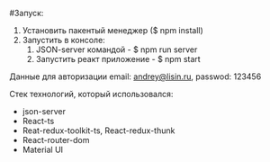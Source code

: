 #Запуск:

1. Установить пакентый менеджер ($ npm install)
2. Запустить в консоле:
    1. JSON-server командой - $ npm run server
    2. Запустить реакт приложение - $ npm start

Данные для авторизации email: andrey@lisin.ru, passwod: 123456

Стек технологий, который использовался:

+ json-server
+ React-ts
+ Reat-redux-toolkit-ts, React-redux-thunk
+ React-router-dom
+ Material UI